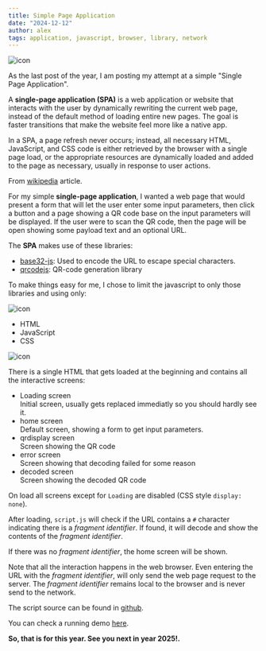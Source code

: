 ```yaml
---
title: Simple Page Application
date: "2024-12-12"
author: alex
tags: application, javascript, browser, library, network
---
```

![icon]({static}/images/2024/spa/icon.png)


As the last post of the year, I am posting my attempt at a simple "Single Page Application".

A **single-page application (SPA)** is a web application or website that interacts with the
user by dynamically rewriting the current web page, instead of the default method of loading
entire new pages. The goal is faster transitions that make the website feel more like a native
app.

In a SPA, a page refresh never occurs; instead, all necessary HTML, JavaScript, and CSS
code is either retrieved by the browser with a single page load, or the appropriate resources
are dynamically loaded and added to the page as necessary, usually in response to user actions. 

From [wikipedia][wikipedia-spa] article.

For my simple **single-page application**, I wanted a web page that would present a form
that will let the user enter some input parameters, then click a button and a page
showing a QR code base on the input parameters will be displayed.  If the user were
to scan the QR code, then the page will be open showing some payload text and an optional
URL.

The **SPA** makes use of these libraries:

* [base32-js][base32]: Used to encode the URL to escape special characters.
* [qrcodejs][qrcodejs]: QR-code generation library

To make things easy for me, I chose to limit the javascript to only those
libraries and using only:

![icon]({static}/images/2024/html5-icon.png)

* HTML
* JavaScript
* CSS

![icon]({static}/images/2024/js-icon.png)

There is a single HTML that gets loaded at the beginning and contains all the 
interactive screens:

* Loading screen \
  Initial screen, usually gets replaced immediatly so you should hardly see it.
* home screen \
  Default screen, showing a form to get input parameters.
* qrdisplay screen \
  Screen showing the QR code
* error screen \
  Screen showing that decoding failed for some reason
* decoded screen \
  Screen showing the decoded QR code

On load all screens except for `Loading` are disabled (CSS style `display: none`).

After loading, `script.js` will check if the URL contains a `#` character
indicating there is a _fragment identifier_.  If found, it will decode
and show the contents of the _fragment identifier_.

If there was no _fragment identifier_, the home screen will be shown.

Note that all the interaction happens in the web browser.  Even entering the
URL with the _fragment identifier_, will only send the web page request
to the server.  The _fragment identifier_ remains local to the browser
and is never send to the network.

The script source can be found in [github][src].

You can check a running demo [here][demo].

**So, that is for this year.  See you next in year 2025!.**


  [src]: https://github.com/alejandroliu/0ink.net/tree/main/src/content/images/2024/spa
  [demo]: https://0ink.net/images/2024/spa/spa.html
  [qrcodejs]: https://github.com/davidshimjs/qrcodejs
  [base32]: https://github.com/agnoster/base32-js
  [wikipedia-spa]: https://en.wikipedia.org/wiki/Single-page_application
